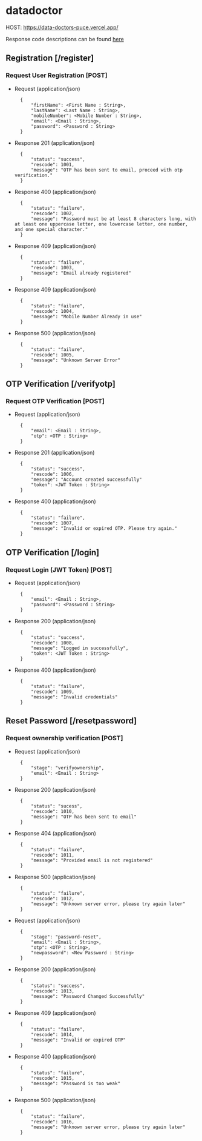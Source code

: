# datadoctor


HOST: https://data-doctors-puce.vercel.app/

Response code descriptions can be found [here](./responsecode.md)

## Registration [/register]

### Request User Registration [POST]

+ Request (application/json)

        {
            "firstName": <First Name : String>,
            "lastName": <Last Name : String>,
            "mobileNumber": <Mobile Number : String>,
            "email": <Email : String>,
            "password": <Password : String>
        }

+ Response 201 (application/json)
  
        {
            "status": "success",
            "rescode": 1001,
            "message": "OTP has been sent to email, proceed with otp verification."
        }

+ Response 400 (application/json)
  
        {
            "status": "failure",
            "rescode": 1002,
            "message": "Password must be at least 8 characters long, with at least one uppercase letter, one lowercase letter, one number, and one special character."
        }

+ Response 409 (application/json)
  
        {
            "status": "failure",
            "rescode": 1003,
            "message": "Email already registered"
        }

+ Response 409 (application/json)
  
        {
            "status": "failure",
            "rescode": 1004,
            "message": "Mobile Number Already in use"
        }

+ Response 500 (application/json)
  
        {
            "status": "failure",
            "rescode": 1005,
            "message": "Unknown Server Error"
        }


## OTP Verification [/verifyotp]

### Request OTP Verification [POST]

+ Request (application/json)

        {
            "email": <Email : String>,
            "otp": <OTP : String>
        }

+ Response 201 (application/json)

        {
            "status": "success",
            "rescode": 1006,
            "message": "Account created successfully"
            "token": <JWT Token : String>
        }

+ Response 400 (application/json)

        {
            "status": "failure",
            "rescode": 1007,
            "message": "Invalid or expired OTP. Please try again."
        }

## OTP Verification [/login]

### Request Login (JWT Token) [POST]

+ Request (application/json)

        {
            "email": <Email : String>,
            "password": <Password : String>
        }

+ Response 200 (application/json)

        {
            "status": "success",
            "rescode": 1008,
            "message": "Logged in successfully",
            "token": <JWT Token : String>
        }

+ Response 400 (application/json)

        {
            "status": "failure",
            "rescode": 1009,
            "message": "Invalid credentials"
        }

## Reset Password [/resetpassword]

### Request ownership verification [POST]

+ Request (application/json)

        {
            "stage": "verifyownership",
            "email": <Email : String>
        }

+ Response 200 (application/json)

        {
            "status": "sucess",
            "rescode": 1010,
            "message": "OTP has been sent to email"
        }

+ Response 404 (application/json)
  
        {
            "status": "failure",
            "rescode": 1011,
            "message": "Provided email is not registered"
        }

+ Response 500 (application/json)

        {
            "status": "failure",
            "rescode": 1012,
            "message": "Unknown server error, please try again later"
        }

+ Request (application/json)

        {
            "stage": "password-reset",
            "email": <Email : String>,
            "otp": <OTP : String>,
            "newpassword": <New Password : String>
        }

+ Response 200 (application/json)

        {
            "status": "success",
            "rescode": 1013,
            "message": "Password Changed Successfully"
        }

+ Response 409 (application/json)

        {
            "status": "failure",
            "rescode": 1014,
            "message": "Invalid or expired OTP"
        }

+ Response 400 (application/json)

        {
            "status": "failure",
            "rescode": 1015,
            "message": "Password is too weak"
        }

+ Response 500 (application/json)

        {
            "status": "failure",
            "rescode": 1016,
            "message": "Unknown server error, please try again later"
        }